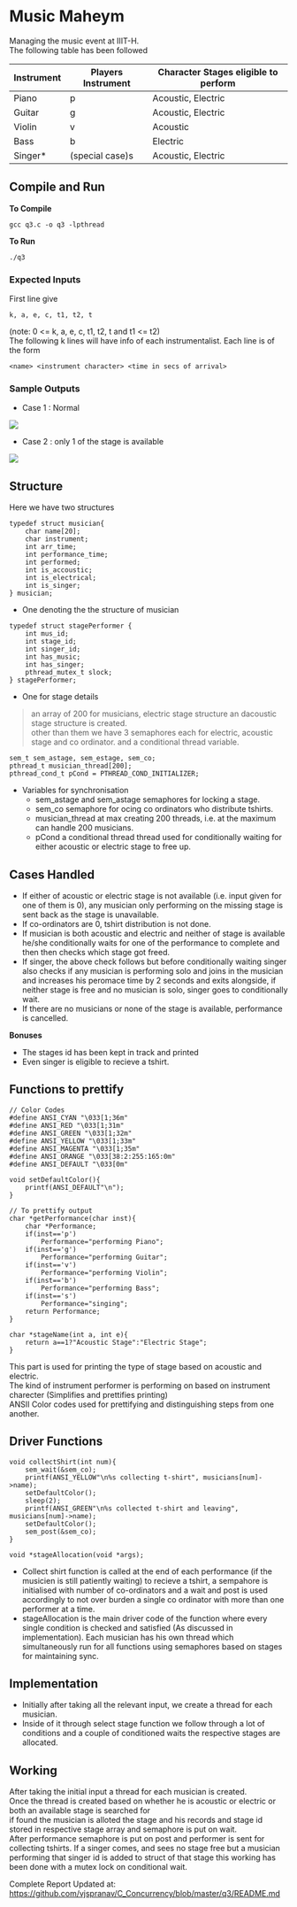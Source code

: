 # Music Maheym
Managing the music event at IIIT-H.  
The following table has been followed  

|Instrument| Players Instrument  | Character Stages eligible to perform|  
|----------|---------------------|-------------------------------------|  
|Piano     | p                   |Acoustic, Electric                   |  
|Guitar    | g                   |Acoustic, Electric                   |  
|Violin    | v                   |Acoustic                             |  
|Bass      | b                   |Electric                             |  
|Singer*   |(special case)s      |Acoustic, Electric                   |  

## Compile and Run
__To Compile__  
```
gcc q3.c -o q3 -lpthread
```
__To Run__  
```
./q3
```
### Expected Inputs
First line give 
```
k, a, e, c, t1, t2, t
```
(note: 0 <= k, a, e, c, t1, t2, t   and   t1 <= t2)  
The following k lines will have info of each instrumentalist. Each line is of the form  
```
<name> <instrument character> <time in secs of arrival>
```

### Sample Outputs
* Case 1 : Normal
<img src="https://imgur.com/HTqHg6W.png"/>

* Case 2 : only 1 of the stage is available
<img src="https://imgur.com/sJNfBPF.png"/>

## Structure  
Here we have two structures
```
typedef struct musician{
    char name[20];
    char instrument;
    int arr_time;
    int performance_time;
    int performed;
    int is_accoustic;
    int is_electrical;
    int is_singer;
} musician;
```
* One denoting the the structure of musician
```
typedef struct stagePerformer {
    int mus_id;
    int stage_id;
    int singer_id;
    int has_music;
    int has_singer;
    pthread_mutex_t slock;
} stagePerformer;
```
* One for stage details
> an array of 200 for musicians, electric stage structure an dacoustic stage structure is created.  
other than them we have 3 semaphores each for electric, acoustic stage and co ordinator.
and a conditional thread variable.

```
sem_t sem_astage, sem_estage, sem_co;
pthread_t musician_thread[200];
pthread_cond_t pCond = PTHREAD_COND_INITIALIZER; 
```
* Variables for synchronisation
    * sem_astage and sem_astage semaphores for locking a stage.
    * sem_co semaphore for ocing co ordinators who distribute tshirts.
    * musician_thread at max creating 200 threads, i.e. at the maximum can handle 200 musicians.
    * pCond a conditional thread thread used for conditionally waiting for either acoustic or electric stage to free up.

## Cases Handled
* If either of acoustic or electric stage is not available (i.e. input given for one of them is 0), any musician only performing on the missing stage is sent back as the stage is unavailable.
* If co-ordinators are 0, tshirt distribution is not done.
* If musician is both acoustic and electric and neither of stage is available he/she conditionally waits for one of the performance to complete and then then checks which stage got freed.
* If singer, the above check follows but before conditionally waiting singer also checks if any musician is performing solo and joins in the musician and increases his peromace time by 2 seconds and exits alongside, if neither stage is free and no musician is solo, singer goes to conditionally wait.
* If there are no musicians or none of the stage is available, performance is cancelled.  

__Bonuses__
* The stages id has been kept in track and printed
* Even singer is eligible to recieve a tshirt.

## Functions to prettify
```
// Color Codes
#define ANSI_CYAN "\033[1;36m"
#define ANSI_RED "\033[1;31m"
#define ANSI_GREEN "\033[1;32m"
#define ANSI_YELLOW "\033[1;33m"
#define ANSI_MAGENTA "\033[1;35m"
#define ANSI_ORANGE "\033[38:2:255:165:0m"
#define ANSI_DEFAULT "\033[0m"

void setDefaultColor(){
    printf(ANSI_DEFAULT"\n");
}

// To prettify output
char *getPerformance(char inst){
    char *Performance;
    if(inst=='p')
        Performance="performing Piano";
    if(inst=='g')
        Performance="performing Guitar";
    if(inst=='v')
        Performance="performing Violin";
    if(inst=='b')
        Performance="performing Bass";
    if(inst=='s')
        Performance="singing";
    return Performance;
}

char *stageName(int a, int e){
    return a==1?"Acoustic Stage":"Electric Stage";
}
```
This part is used for printing the type of stage based on acoustic and electric.  
The kind of instrument performer is performing on based on instrument charecter (Simplifies and prettifies printing)  
ANSII Color codes used for prettifying and distinguishing steps from one another.  

## Driver Functions
```
void collectShirt(int num){
    sem_wait(&sem_co);
    printf(ANSI_YELLOW"\n%s collecting t-shirt", musicians[num]->name);
    setDefaultColor();
    sleep(2);
    printf(ANSI_GREEN"\n%s collected t-shirt and leaving", musicians[num]->name);
    setDefaultColor();
    sem_post(&sem_co);
}

void *stageAllocation(void *args);
```
* Collect shirt function is called at the end of each performance (if the musicien is still patiently waiting) to recieve a tshirt, a sempahore is initialised with number of co-ordinators and a wait and post is used accordingly to not over burden a single co ordinator with more than one performer at a time.
* stageAllocation is the main driver code of the function where every single condition is checked and satisfied (As discussed in implementation). Each musician has his own thread which simultaneously run for all functions using semaphores based on stages for maintaining sync.

## Implementation
* Initially after taking all the relevant input, we create a thread for each musician.
* Inside of it through select stage function we follow through a lot of conditions and a couple of conditioned waits the respective stages are allocated.

## Working
After taking the initial input a thread for each musician is created.  
Once the thread is created based on whether he is acoustic or electric or both an available stage is searched for  
if found the musician is alloted the stage and his records and stage id stored in respective stage array and semaphore is put on wait.  
After performance semaphore is put on post and performer is sent for collecting tshirts.
If a singer comes, and sees no stage free but a musician performing that singer id is added to struct of that stage 
this working has been done with a mutex lock on conditional wait.  
  
Complete Report Updated at: https://github.com/vjspranav/C_Concurrency/blob/master/q3/README.md
